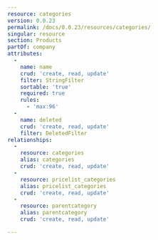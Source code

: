 ```yaml
---
resource: categories
version: 0.0.23
permalink: /docs/0.0.23/resources/categories/
singular: resource
section: Products
partOf: company
attributes:
  -
    name: name
    crud: 'create, read, update'
    filter: StringFilter
    sortable: 'true'
    required: true
    rules:
      - 'max:96'
  -
    name: deleted
    crud: 'create, read, update'
    filter: DeletedFilter
relationships:
  -
    resource: categories
    alias: categories
    crud: 'create, read, update'
  -
    resource: pricelist_categories
    alias: pricelist_categories
    crud: 'create, read, update'
  -
    resource: parentcategory
    alias: parentcategory
    crud: 'create, read, update'

---
```

